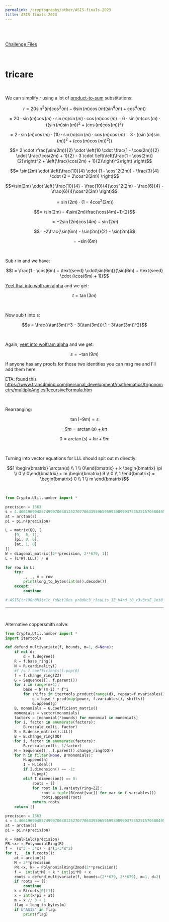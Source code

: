 ```yaml
---
permalink: /cryptography/other/ASIS-finals-2023
title: ASIS finals 2023
---
```


<br>
<br>

[Challenge Files](https://github.com/Connor-McCartney/CTF_Files/tree/main/2023/ASIS-finals)

<br>

# tricare

<br>

We can simplify r using a lot of [product-to-sum](https://andymath.com/wp-content/uploads/2019/09/Product-and-Sum-Formulas-e1567457862597.jpg) substitutions:

$$r = 20 \sin^3(m)\cos^3(m) - 6\sin(m)\cos(m)(\sin^4(m) + \cos^4(m))$$

$$= 20 \cdot\sin(m)\cos(m) \cdot \sin(m)\sin(m) \cdot \cos(m)\cos(m) - 6 \cdot \sin(m)\cos(m) \cdot ((\sin(m)\sin(m))^2 + (\cos(m)\cos(m))^2)$$

$$= 2 \cdot\sin(m)\cos(m) \cdot \left(10 \cdot \sin(m)\sin(m) \cdot \cos(m)\cos(m) - 3 \cdot ((\sin(m)\sin(m))^2 + (\cos(m)\cos(m))^2)\right)$$

$$= 2 \cdot \frac{\sin(2m)}{2} \cdot \left(10 \cdot  \frac{1 - \cos(2m)}{2} \cdot \frac{\cos(2m) + 1}{2} - 3 \cdot \left(\left(\frac{1 - \cos(2m)}{2}\right)^2 + \left(\frac{\cos(2m) + 1}{2}\right)^2\right) \right)$$

$$= \sin(2m) \cdot \left(\frac{10}{4} \cdot  (1 - \cos^2(2m)) - \frac{3}{4} \cdot (2 + 2\cos^2(2m))  \right)$$

$$=\sin(2m) \cdot \left(   \frac{10}{4} - \frac{10}{4}\cos^2(2m) - \frac{6}{4} - \frac{6}{4}\cos^2(2m)  \right)$$

$$=\sin(2m) \cdot ( 1  - 4\cos^2(2m) )$$

$$= \sin(2m) - 4\sin(2m)\frac{\cos(4m)+1}{2}$$

$$= -2\sin(2m)\cos(4m) -  \sin(2m)$$

$$= -2\frac{\sin(6m) - \sin(2m)}{2} -  \sin(2m)$$

$$= -\sin(6m)$$

<br>

Sub r in and we have:

$$t = \frac{1 - \cos(6m) + \text{seed} \cdot\sin(6m)}{\sin(6m) + \text{seed} \cdot (\cos(6m) + 1)}$$

[Yeet that into wolfram alpha](https://www.wolframalpha.com/input?i=%281+-+cos%286x%29+%2B+y+*+sin%286x%29%29+%2F+%28sin%286x%29+%2B+y+*+%28cos%286x%29%2B1%29%29) and we get:

$$t = \tan(3m)$$

<br>

Now sub t into s:

$$s = \frac{(\tan(3m))^3 - 3(\tan(3m))}{1 - 3(\tan(3m))^2}$$

<br>

Again, [yeet into wolfram alpha](https://www.wolframalpha.com/input?i=%28%28tan%283x%29%29%5E3+-+3%28tan%283x%29%29%29+%2F+%281+-+3%28tan%283x%29%5E2%29%29) and we get:

$$s = -\tan(9m)$$

If anyone has any proofs for those two identities you can msg me and I'll add them here.

ETA: found this <https://www.trans4mind.com/personal_development/mathematics/trigonometry/multipleAnglesRecursiveFormula.htm>

<br>

Rearranging:

$$\tan(-9m) = s$$

$$-9m = \arctan(s) + k\pi$$

$$0 = \arctan(s) + k\pi + 9m$$

<br>

Turning into vector equations for LLL should spit out m directly:

$$1 \begin{bmatrix} \arctan(s) \\ 1 \\ 0\end{bmatrix} + k \begin{bmatrix} \pi \\ 0 \\ 0\end{bmatrix} + m \begin{bmatrix} 9 \\ 0 \\ 1 \end{bmatrix}   = \begin{bmatrix} 0 \\ 1 \\ m \end{bmatrix}$$

<br>

```python
from Crypto.Util.number import *

precision = 1363
s = 4.4061969948574999706381252707706339596595993989993753525157058049520620878450909599070901658740035834714697099225869545917495720287359577329698453888804452908560270310064490162218842432355207070730163222140239639986509963808182579875037244043013930898502696038143722917574699793054569551851806943599434585896730793457949140792425837528999663586881638690611528789842156130245622849852139290458664441887058153106
at = arctan(s)
pi = pi.n(precision)

L = matrix(QQ, [
    [9,  0, 1], 
    [pi, 0, 0], 
    [at, 1, 0]
])
W = diagonal_matrix([2**precision, 2**679, 1])
L = (L*W).LLL() / W

for row in L:
    try:
        _, _, m = row
        print(long_to_bytes(int(m)).decode())
    except:
        continue

# ASIS{tr190n0M3tr1c_fuNct10ns_pr0dUc3_r3suLts_1Z_h4rd_t0_r3v3rsE_1nt0_1ts_Or1g!n4l!!?}
```

---

<br>

Alternative coppersmith solve:

```python
from Crypto.Util.number import *
import itertools

def defund_multivariate(f, bounds, m=1, d=None):
    if not d:
        d = f.degree()
    R = f.base_ring()
    N = R.cardinality()
    #f /= f.coefficients().pop(0)
    f = f.change_ring(ZZ)
    G = Sequence([], f.parent())
    for i in range(m+1):
        base = N^(m-i) * f^i
        for shifts in itertools.product(range(d), repeat=f.nvariables()):
            g = base * prod(map(power, f.variables(), shifts))
            G.append(g)
    B, monomials = G.coefficient_matrix()
    monomials = vector(monomials)
    factors = [monomial(*bounds) for monomial in monomials]
    for i, factor in enumerate(factors):
        B.rescale_col(i, factor)
    B = B.dense_matrix().LLL()
    B = B.change_ring(QQ)
    for i, factor in enumerate(factors):
        B.rescale_col(i, 1/factor)
    H = Sequence([], f.parent().change_ring(QQ))
    for h in filter(None, B*monomials):
        H.append(h)
        I = H.ideal()
        if I.dimension() == -1:
            H.pop()
        elif I.dimension() == 0:
            roots = []
            for root in I.variety(ring=ZZ):
                root = tuple(R(root[var]) for var in f.variables())
                roots.append(root)
            return roots
    return []

precision = 1363
s = 4.4061969948574999706381252707706339596595993989993753525157058049520620878450909599070901658740035834714697099225869545917495720287359577329698453888804452908560270310064490162218842432355207070730163222140239639986509963808182579875037244043013930898502696038143722917574699793054569551851806943599434585896730793457949140792425837528999663586881638690611528789842156130245622849852139290458664441887058153106
at = arctan(s)
pi = pi.n(precision)

R = RealField(precision)
PR.<x> = PolynomialRing(R)
f =  (x^3 - 3*x) - s*(1-3*x^2)
for t, _ in f.roots():
    at = arctan(t)
    M = 2**precision
    PR.<x, k> = PolynomialRing(Zmod(2**precision))
    f =  int(at*M) + k * int(pi*M) + x
    roots = defund_multivariate(f, bounds=(2**679, 2**679), m=1, d=2)
    if roots == []:
        continue
    k = R(roots[0][1])
    x = int(k*pi + at)
    m = x // 3 + 1
    flag = long_to_bytes(m)
    if b"ASIS" in flag:
        print(flag)
```
